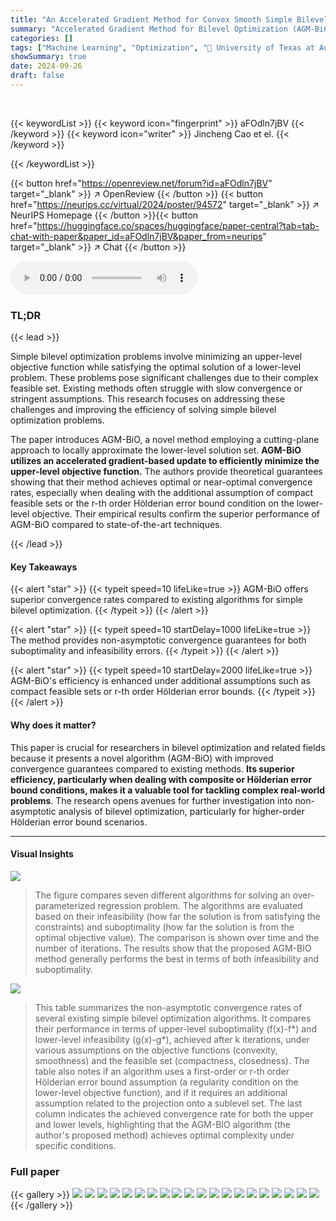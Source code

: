 ```yaml
---
title: "An Accelerated Gradient Method for Convex Smooth Simple Bilevel Optimization"
summary: "Accelerated Gradient Method for Bilevel Optimization (AGM-BiO) achieves state-of-the-art convergence rates for simple bilevel optimization problems, requiring fewer iterations than existing methods to..."
categories: []
tags: ["Machine Learning", "Optimization", "🏢 University of Texas at Austin",]
showSummary: true
date: 2024-09-26
draft: false
---
```


<br>

{{< keywordList >}}
{{< keyword icon="fingerprint" >}} aFOdln7jBV {{< /keyword >}}
{{< keyword icon="writer" >}} Jincheng Cao et el. {{< /keyword >}}
 
{{< /keywordList >}}

{{< button href="https://openreview.net/forum?id=aFOdln7jBV" target="_blank" >}}
↗ OpenReview
{{< /button >}}
{{< button href="https://neurips.cc/virtual/2024/poster/94572" target="_blank" >}}
↗ NeurIPS Homepage
{{< /button >}}{{< button href="https://huggingface.co/spaces/huggingface/paper-central?tab=tab-chat-with-paper&paper_id=aFOdln7jBV&paper_from=neurips" target="_blank" >}}
↗ Chat
{{< /button >}}



<audio controls>
    <source src="https://ai-paper-reviewer.com/aFOdln7jBV/podcast.wav" type="audio/wav">
    Your browser does not support the audio element.
</audio>


### TL;DR


{{< lead >}}

Simple bilevel optimization problems involve minimizing an upper-level objective function while satisfying the optimal solution of a lower-level problem. These problems pose significant challenges due to their complex feasible set.  Existing methods often struggle with slow convergence or stringent assumptions.  This research focuses on addressing these challenges and improving the efficiency of solving simple bilevel optimization problems.



The paper introduces AGM-BiO, a novel method employing a cutting-plane approach to locally approximate the lower-level solution set.  **AGM-BiO utilizes an accelerated gradient-based update to efficiently minimize the upper-level objective function.**  The authors provide theoretical guarantees showing that their method achieves optimal or near-optimal convergence rates, especially when dealing with the additional assumption of compact feasible sets or the r-th order Hölderian error bound condition on the lower-level objective.  Their empirical results confirm the superior performance of AGM-BiO compared to state-of-the-art techniques.

{{< /lead >}}


#### Key Takeaways

{{< alert "star" >}}
{{< typeit speed=10 lifeLike=true >}} AGM-BiO offers superior convergence rates compared to existing algorithms for simple bilevel optimization. {{< /typeit >}}
{{< /alert >}}

{{< alert "star" >}}
{{< typeit speed=10 startDelay=1000 lifeLike=true >}} The method provides non-asymptotic convergence guarantees for both suboptimality and infeasibility errors. {{< /typeit >}}
{{< /alert >}}

{{< alert "star" >}}
{{< typeit speed=10 startDelay=2000 lifeLike=true >}} AGM-BiO's efficiency is enhanced under additional assumptions such as compact feasible sets or r-th order Hölderian error bounds. {{< /typeit >}}
{{< /alert >}}

#### Why does it matter?
This paper is crucial for researchers in bilevel optimization and related fields because it presents a novel algorithm (AGM-BiO) with improved convergence guarantees compared to existing methods.  **Its superior efficiency, particularly when dealing with composite or Hölderian error bound conditions, makes it a valuable tool for tackling complex real-world problems**.  The research opens avenues for further investigation into non-asymptotic analysis of bilevel optimization, particularly for higher-order Hölderian error bound scenarios.

------
#### Visual Insights



![](https://ai-paper-reviewer.com/aFOdln7jBV/figures_8_1.jpg)

> The figure compares seven different algorithms for solving an over-parameterized regression problem.  The algorithms are evaluated based on their infeasibility (how far the solution is from satisfying the constraints) and suboptimality (how far the solution is from the optimal objective value).  The comparison is shown over time and the number of iterations. The results show that the proposed AGM-BIO method generally performs the best in terms of both infeasibility and suboptimality.





![](https://ai-paper-reviewer.com/aFOdln7jBV/tables_1_1.jpg)

> This table summarizes the non-asymptotic convergence rates of several existing simple bilevel optimization algorithms.  It compares their performance in terms of upper-level suboptimality (f(x)-f*) and lower-level infeasibility (g(x)-g*), achieved after k iterations, under various assumptions on the objective functions (convexity, smoothness) and the feasible set (compactness, closedness).  The table also notes if an algorithm uses a first-order or r-th order Hölderian error bound assumption (a regularity condition on the lower-level objective function), and if it requires an additional assumption related to the projection onto a sublevel set. The last column indicates the achieved convergence rate for both the upper and lower levels, highlighting that the AGM-BIO algorithm (the author's proposed method) achieves optimal complexity under specific conditions.





### Full paper

{{< gallery >}}
<img src="https://ai-paper-reviewer.com/aFOdln7jBV/1.png" class="grid-w50 md:grid-w33 xl:grid-w25" />
<img src="https://ai-paper-reviewer.com/aFOdln7jBV/2.png" class="grid-w50 md:grid-w33 xl:grid-w25" />
<img src="https://ai-paper-reviewer.com/aFOdln7jBV/3.png" class="grid-w50 md:grid-w33 xl:grid-w25" />
<img src="https://ai-paper-reviewer.com/aFOdln7jBV/4.png" class="grid-w50 md:grid-w33 xl:grid-w25" />
<img src="https://ai-paper-reviewer.com/aFOdln7jBV/5.png" class="grid-w50 md:grid-w33 xl:grid-w25" />
<img src="https://ai-paper-reviewer.com/aFOdln7jBV/6.png" class="grid-w50 md:grid-w33 xl:grid-w25" />
<img src="https://ai-paper-reviewer.com/aFOdln7jBV/7.png" class="grid-w50 md:grid-w33 xl:grid-w25" />
<img src="https://ai-paper-reviewer.com/aFOdln7jBV/8.png" class="grid-w50 md:grid-w33 xl:grid-w25" />
<img src="https://ai-paper-reviewer.com/aFOdln7jBV/9.png" class="grid-w50 md:grid-w33 xl:grid-w25" />
<img src="https://ai-paper-reviewer.com/aFOdln7jBV/10.png" class="grid-w50 md:grid-w33 xl:grid-w25" />
<img src="https://ai-paper-reviewer.com/aFOdln7jBV/11.png" class="grid-w50 md:grid-w33 xl:grid-w25" />
<img src="https://ai-paper-reviewer.com/aFOdln7jBV/12.png" class="grid-w50 md:grid-w33 xl:grid-w25" />
<img src="https://ai-paper-reviewer.com/aFOdln7jBV/13.png" class="grid-w50 md:grid-w33 xl:grid-w25" />
<img src="https://ai-paper-reviewer.com/aFOdln7jBV/14.png" class="grid-w50 md:grid-w33 xl:grid-w25" />
<img src="https://ai-paper-reviewer.com/aFOdln7jBV/15.png" class="grid-w50 md:grid-w33 xl:grid-w25" />
<img src="https://ai-paper-reviewer.com/aFOdln7jBV/16.png" class="grid-w50 md:grid-w33 xl:grid-w25" />
<img src="https://ai-paper-reviewer.com/aFOdln7jBV/17.png" class="grid-w50 md:grid-w33 xl:grid-w25" />
<img src="https://ai-paper-reviewer.com/aFOdln7jBV/18.png" class="grid-w50 md:grid-w33 xl:grid-w25" />
<img src="https://ai-paper-reviewer.com/aFOdln7jBV/19.png" class="grid-w50 md:grid-w33 xl:grid-w25" />
<img src="https://ai-paper-reviewer.com/aFOdln7jBV/20.png" class="grid-w50 md:grid-w33 xl:grid-w25" />
{{< /gallery >}}